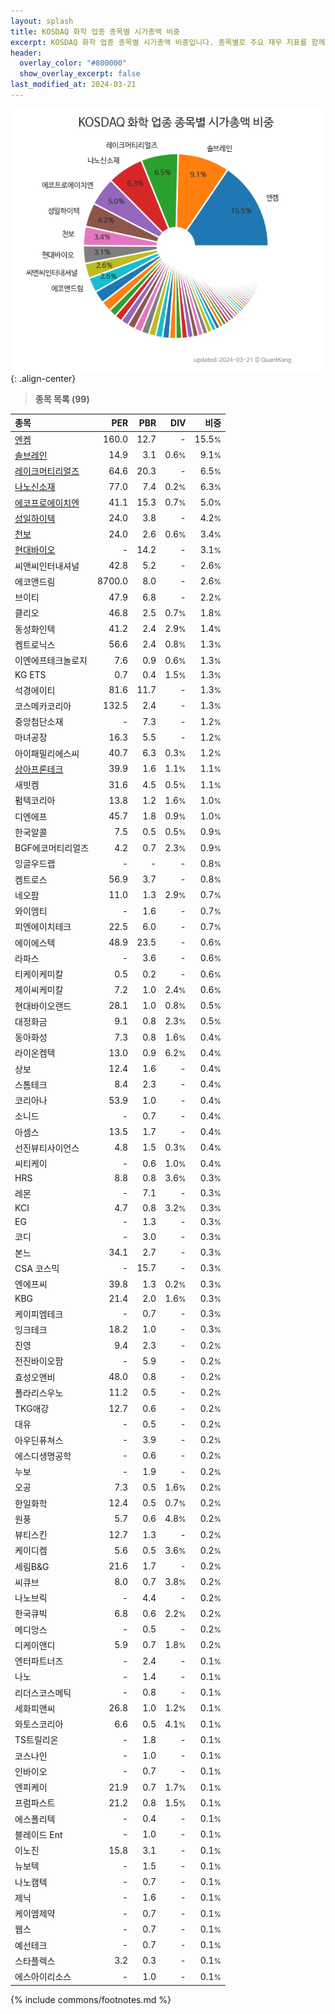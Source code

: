 ```yaml
---
layout: splash
title: KOSDAQ 화학 업종 종목별 시가총액 비중
excerpt: KOSDAQ 화학 업종 종목별 시가총액 비중입니다. 종목별로 주요 재무 지표를 함께 표시합니다.
header:
  overlay_color: "#800000"
  show_overlay_excerpt: false
last_modified_at: 2024-03-21
---
```



![KOSDAQ 화학 업종 종목별 시가총액 비중](/stats/sector/images/kosdaq_업종_화학_종목.png){: .align-center}


> **종목 목록 (99)**<a id="list"></a>

| **종목** | **PER** | **PBR** | **DIV** | **비중** |
| :------- | ------: | ------: | ------: | -------: |
| [엔켐](/348370/) | 160.0 | 12.7 | - | 15.5<small>%</small> |
| [솔브레인](/357780/) | 14.9 | 3.1 | 0.6<small>%</small> | 9.1<small>%</small> |
| [레이크머티리얼즈](/281740/) | 64.6 | 20.3 | - | 6.5<small>%</small> |
| [나노신소재](/121600/) | 77.0 | 7.4 | 0.2<small>%</small> | 6.3<small>%</small> |
| [에코프로에이치엔](/383310/) | 41.1 | 15.3 | 0.7<small>%</small> | 5.0<small>%</small> |
| [성일하이텍](/365340/) | 24.0 | 3.8 | - | 4.2<small>%</small> |
| [천보](/278280/) | 24.0 | 2.6 | 0.6<small>%</small> | 3.4<small>%</small> |
| [현대바이오](/048410/) | - | 14.2 | - | 3.1<small>%</small> |
| 씨앤씨인터내셔널 | 42.8 | 5.2 | - | 2.6<small>%</small> |
| 에코앤드림 | 8700.0 | 8.0 | - | 2.6<small>%</small> |
| 브이티 | 47.9 | 6.8 | - | 2.2<small>%</small> |
| 클리오 | 46.8 | 2.5 | 0.7<small>%</small> | 1.8<small>%</small> |
| 동성화인텍 | 41.2 | 2.4 | 2.9<small>%</small> | 1.4<small>%</small> |
| 켐트로닉스 | 56.6 | 2.4 | 0.8<small>%</small> | 1.3<small>%</small> |
| 이엔에프테크놀로지 | 7.6 | 0.9 | 0.6<small>%</small> | 1.3<small>%</small> |
| KG ETS | 0.7 | 0.4 | 1.5<small>%</small> | 1.3<small>%</small> |
| 석경에이티 | 81.6 | 11.7 | - | 1.3<small>%</small> |
| 코스메카코리아 | 132.5 | 2.4 | - | 1.3<small>%</small> |
| 중앙첨단소재 | - | 7.3 | - | 1.2<small>%</small> |
| 마녀공장 | 16.3 | 5.5 | - | 1.2<small>%</small> |
| 아이패밀리에스씨 | 40.7 | 6.3 | 0.3<small>%</small> | 1.2<small>%</small> |
| [상아프론테크](/089980/) | 39.9 | 1.6 | 1.1<small>%</small> | 1.1<small>%</small> |
| 새빗켐 | 31.6 | 4.5 | 0.5<small>%</small> | 1.1<small>%</small> |
| 펌텍코리아 | 13.8 | 1.2 | 1.6<small>%</small> | 1.0<small>%</small> |
| 디엔에프 | 45.7 | 1.8 | 0.9<small>%</small> | 1.0<small>%</small> |
| 한국알콜 | 7.5 | 0.5 | 0.5<small>%</small> | 0.9<small>%</small> |
| BGF에코머티리얼즈 | 4.2 | 0.7 | 2.3<small>%</small> | 0.9<small>%</small> |
| 잉글우드랩 | - | - | - | 0.8<small>%</small> |
| 켐트로스 | 56.9 | 3.7 | - | 0.8<small>%</small> |
| 네오팜 | 11.0 | 1.3 | 2.9<small>%</small> | 0.7<small>%</small> |
| 와이엠티 | - | 1.6 | - | 0.7<small>%</small> |
| 피엔에이치테크 | 22.5 | 6.0 | - | 0.7<small>%</small> |
| 에이에스텍 | 48.9 | 23.5 | - | 0.6<small>%</small> |
| 라파스 | - | 3.6 | - | 0.6<small>%</small> |
| 티케이케미칼 | 0.5 | 0.2 | - | 0.6<small>%</small> |
| 제이씨케미칼 | 7.2 | 1.0 | 2.4<small>%</small> | 0.6<small>%</small> |
| 현대바이오랜드 | 28.1 | 1.0 | 0.8<small>%</small> | 0.5<small>%</small> |
| 대정화금 | 9.1 | 0.8 | 2.3<small>%</small> | 0.5<small>%</small> |
| 동아화성 | 7.3 | 0.8 | 1.6<small>%</small> | 0.4<small>%</small> |
| 라이온켐텍 | 13.0 | 0.9 | 6.2<small>%</small> | 0.4<small>%</small> |
| 상보 | 12.4 | 1.6 | - | 0.4<small>%</small> |
| 스톰테크 | 8.4 | 2.3 | - | 0.4<small>%</small> |
| 코리아나 | 53.9 | 1.0 | - | 0.4<small>%</small> |
| 소니드 | - | 0.7 | - | 0.4<small>%</small> |
| 아셈스 | 13.5 | 1.7 | - | 0.4<small>%</small> |
| 선진뷰티사이언스 | 4.8 | 1.5 | 0.3<small>%</small> | 0.4<small>%</small> |
| 씨티케이 | - | 0.6 | 1.0<small>%</small> | 0.4<small>%</small> |
| HRS | 8.8 | 0.8 | 3.6<small>%</small> | 0.3<small>%</small> |
| 레몬 | - | 7.1 | - | 0.3<small>%</small> |
| KCI | 4.7 | 0.8 | 3.2<small>%</small> | 0.3<small>%</small> |
| EG | - | 1.3 | - | 0.3<small>%</small> |
| 코디 | - | 3.0 | - | 0.3<small>%</small> |
| 본느 | 34.1 | 2.7 | - | 0.3<small>%</small> |
| CSA 코스믹 | - | 15.7 | - | 0.3<small>%</small> |
| 엔에프씨 | 39.8 | 1.3 | 0.2<small>%</small> | 0.3<small>%</small> |
| KBG | 21.4 | 2.0 | 1.6<small>%</small> | 0.3<small>%</small> |
| 케이피엠테크 | - | 0.7 | - | 0.3<small>%</small> |
| 잉크테크 | 18.2 | 1.0 | - | 0.3<small>%</small> |
| 진영 | 9.4 | 2.3 | - | 0.2<small>%</small> |
| 전진바이오팜 | - | 5.9 | - | 0.2<small>%</small> |
| 효성오앤비 | 48.0 | 0.8 | - | 0.2<small>%</small> |
| 폴라리스우노 | 11.2 | 0.5 | - | 0.2<small>%</small> |
| TKG애강 | 12.7 | 0.6 | - | 0.2<small>%</small> |
| 대유 | - | 0.5 | - | 0.2<small>%</small> |
| 아우딘퓨쳐스 | - | 3.9 | - | 0.2<small>%</small> |
| 에스디생명공학 | - | 0.6 | - | 0.2<small>%</small> |
| 누보 | - | 1.9 | - | 0.2<small>%</small> |
| 오공 | 7.3 | 0.5 | 1.6<small>%</small> | 0.2<small>%</small> |
| 한일화학 | 12.4 | 0.5 | 0.7<small>%</small> | 0.2<small>%</small> |
| 원풍 | 5.7 | 0.6 | 4.8<small>%</small> | 0.2<small>%</small> |
| 뷰티스킨 | 12.7 | 1.3 | - | 0.2<small>%</small> |
| 케이디켐 | 5.6 | 0.5 | 3.6<small>%</small> | 0.2<small>%</small> |
| 세림B&G | 21.6 | 1.7 | - | 0.2<small>%</small> |
| 씨큐브 | 8.0 | 0.7 | 3.8<small>%</small> | 0.2<small>%</small> |
| 나노브릭 | - | 4.4 | - | 0.2<small>%</small> |
| 한국큐빅 | 6.8 | 0.6 | 2.2<small>%</small> | 0.2<small>%</small> |
| 메디앙스 | - | 0.5 | - | 0.2<small>%</small> |
| 디케이앤디 | 5.9 | 0.7 | 1.8<small>%</small> | 0.2<small>%</small> |
| 엔터파트너즈 | - | 2.4 | - | 0.1<small>%</small> |
| 나노 | - | 1.4 | - | 0.1<small>%</small> |
| 리더스코스메틱 | - | 0.8 | - | 0.1<small>%</small> |
| 세화피앤씨 | 26.8 | 1.0 | 1.2<small>%</small> | 0.1<small>%</small> |
| 와토스코리아 | 6.6 | 0.5 | 4.1<small>%</small> | 0.1<small>%</small> |
| TS트릴리온 | - | 1.8 | - | 0.1<small>%</small> |
| 코스나인 | - | 1.0 | - | 0.1<small>%</small> |
| 인바이오 | - | 0.7 | - | 0.1<small>%</small> |
| 엔피케이 | 21.9 | 0.7 | 1.7<small>%</small> | 0.1<small>%</small> |
| 프럼파스트 | 21.2 | 0.8 | 1.5<small>%</small> | 0.1<small>%</small> |
| 에스폴리텍 | - | 0.4 | - | 0.1<small>%</small> |
| 블레이드 Ent | - | 1.0 | - | 0.1<small>%</small> |
| 이노진 | 15.8 | 3.1 | - | 0.1<small>%</small> |
| 뉴보텍 | - | 1.5 | - | 0.1<small>%</small> |
| 나노캠텍 | - | 0.7 | - | 0.1<small>%</small> |
| 제닉 | - | 1.6 | - | 0.1<small>%</small> |
| 케이엠제약 | - | 0.7 | - | 0.1<small>%</small> |
| 웹스 | - | 0.7 | - | 0.1<small>%</small> |
| 예선테크 | - | 0.7 | - | 0.1<small>%</small> |
| 스타플렉스 | 3.2 | 0.3 | - | 0.1<small>%</small> |
| 에스아이리소스 | - | 1.0 | - | 0.1<small>%</small> |

{% include commons/footnotes.md %}